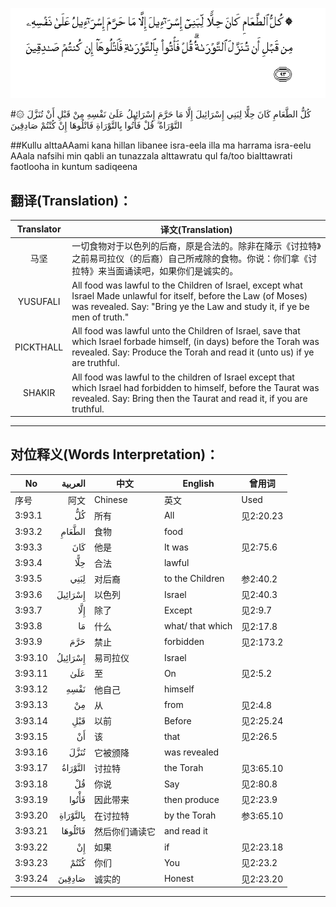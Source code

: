 ![003:093](images/003_093.gif)

#۞ كُلُّ الطَّعَامِ كَانَ حِلًّا لِبَنِي إِسْرَائِيلَ إِلَّا مَا حَرَّمَ إِسْرَائِيلُ عَلَىٰ نَفْسِهِ مِنْ قَبْلِ أَنْ تُنَزَّلَ التَّوْرَاةُ ۗ قُلْ فَأْتُوا بِالتَّوْرَاةِ فَاتْلُوهَا إِنْ كُنْتُمْ صَادِقِينَ

##Kullu alttaAAami kana hillan libanee isra-eela illa ma harrama isra-eelu AAala nafsihi min qabli an tunazzala alttawratu qul fa/too bialttawrati faotlooha in kuntum sadiqeena 

## 翻译(Translation)：

| Translator | 译文(Translation)                                            |
| :--------: | ------------------------------------------------------------ |
|    马坚    | 一切食物对于以色列的后裔，原是合法的。除非在降示《讨拉特》之前易司拉仪（的后裔）自己所戒除的食物。你说：你们拿《讨拉特》来当面诵读吧，如果你们是诚实的。 |
|  YUSUFALI  | All food was lawful to the Children of Israel, except what Israel Made unlawful for itself, before the Law (of Moses) was revealed. Say: "Bring ye the Law and study it, if ye be men of truth." |
| PICKTHALL  | All food was lawful unto the Children of Israel, save that which Israel forbade himself, (in days) before the Torah was revealed. Say: Produce the Torah and read it (unto us) if ye are truthful. |
|   SHAKIR   | All food was lawful to the children of Israel except that which Israel had forbidden to himself, before the Taurat was revealed. Say: Bring then the Taurat and read it, if you are truthful. |

---

## 对位释义(Words Interpretation)：

| No   | العربية | 中文    | English | 曾用词 |
| ---- | ------: | ------- | ------- | ------ |
| 序号 |    阿文 | Chinese | 英文    | Used   |
| 3:93.1  | كُلُّ       | 所有           | All              | 见2:20.23 |
| 3:93.2  | الطَّعَامِ   | 食物           | food             |           |
| 3:93.3  | كَانَ      | 他是           | It was           | 见2:75.6  |
| 3:93.4  | حِلًّا      | 合法           | lawful           |           |
| 3:93.5  | لِبَنِي     | 对后裔         | to the Children  | 参2:40.2  |
| 3:93.6  | إِسْرَائِيلَ  | 以色列         | Israel           | 见2:40.3  |
| 3:93.7  | إِلَّا      | 除了           | Except           | 见2:9.7   |
| 3:93.8  | مَا       | 什么           | what/ that which | 见2:17.8  |
| 3:93.9  | حَرَّمَ      | 禁止           | forbidden        | 见2:173.2 |
| 3:93.10 | إِسْرَائِيلُ  | 易司拉仪       | Israel           |           |
| 3:93.11 | عَلَىٰ      | 至             | On               | 见2:5.2   |
| 3:93.12 | نَفْسِهِ     | 他自己         | himself          |           |
| 3:93.13 | مِنْ       | 从             | from             | 见2:4.8   |
| 3:93.14 | قَبْلِ      | 以前           | Before           | 见2:25.24 |
| 3:93.15 | أَنْ       | 该             | that             | 见2:26.5  |
| 3:93.16 | تُنَزَّلَ     | 它被颁降       | was revealed     |           |
| 3:93.17 | التَّوْرَاةُ  | 讨拉特         | the Torah        | 见3:65.10 |
| 3:93.18 | قُلْ       | 你说           | Say              | 见2:80.8  |
| 3:93.19 | فَأْتُوا    | 因此带来       | then produce     | 见2:23.9  |
| 3:93.20 | بِالتَّوْرَاةِ | 在讨拉特       | by the Torah     | 参3:65.10 |
| 3:93.21 | فَاتْلُوهَا  | 然后你们诵读它 | and read it      |           |
| 3:93.22 | إِنْ       | 如果           | if               | 见2:23.18 |
| 3:93.23 | كُنْتُمْ     | 你们           | You              | 见2:23.2  |
| 3:93.24 | صَادِقِينَ   | 诚实的         | Honest           | 见2:23.20 |

---
